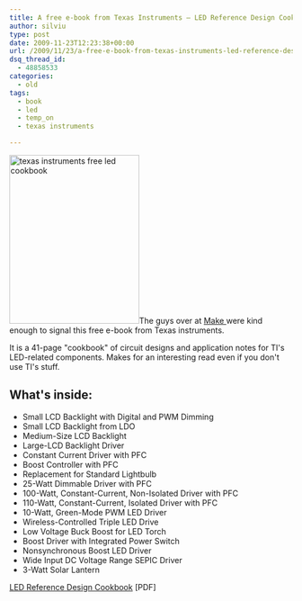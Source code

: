```yaml
---
title: A free e-book from Texas Instruments – LED Reference Design Cookbook
author: silviu
type: post
date: 2009-11-23T12:23:38+00:00
url: /2009/11/23/a-free-e-book-from-texas-instruments-led-reference-design-cookbook/
dsq_thread_id:
  - 48858533
categories:
  - old
tags:
  - book
  - led
  - temp_on
  - texas instruments

---
```

<img decoding="async" loading="lazy" class="alignright wp-image-566 size-medium" title="texas instruments free led cookbook" src="http://blog.silviuvulcan.ro/wp-content/uploads/sites/2/2009/11/texas-instruments-free-led-cookbook-231x300.jpg" alt="texas instruments free led cookbook" width="231" height="300" />The guys over at <a href="http://blog.makezine.com/archive/2009/11/free_led_cookbook_from_ti.html" target="_blank" rel="noopener">Make </a>were kind enough to signal this free e-book from Texas instruments.

It is a 41-page "cookbook" of circuit designs and application notes for TI's LED-related components. Makes for an interesting read even if you don't use TI's stuff.

## What's inside:

  * Small LCD Backlight with Digital and PWM Dimming
  * Small LCD Backlight from LDO
  * Medium-Size LCD Backlight
  * Large-LCD Backlight Driver
  * Constant Current Driver with PFC
  * Boost Controller with PFC
  * Replacement for Standard
    Lightbulb
  * 25-Watt Dimmable Driver
    with PFC
  * 100-Watt, Constant-Current,
    Non-Isolated Driver with PFC
  * 110-Watt, Constant-Current,
    Isolated Driver with PFC
  * 10-Watt, Green-Mode PWM
    LED Driver
  * Wireless-Controlled Triple
    LED Drive
  * Low Voltage Buck Boost for
    LED Torch
  * Boost Driver with Integrated
    Power Switch
  * Nonsynchronous Boost LED
    Driver
  * Wide Input DC Voltage Range
    SEPIC Driver
  * 3-Watt Solar Lantern

[LED Reference Design Cookbook][1] [PDF]

 [1]: http://focus.ti.com/lit/sg/slyt349/slyt349.pdf